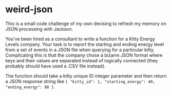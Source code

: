 # weird-json

This is a small code challenge of my own devising to refresh my memory on JSON processing with Jackson.

You've been hired as a consultant to write a function for a Kitty Energy Levels company. Your task is to report the starting and ending energy level from a set of events in a JSON file when querying for a particular kitty. Complicating this is that the company chose a bizarre JSON format where keys and their values are separated instead of logically connected (they probably should have used a .CSV file instead).

The function should take a kitty unique ID integer parameter and then return a JSON response string like `{ "kitty_id": 1, "starting_energy": 40, "ending_energy": 80 }`.
